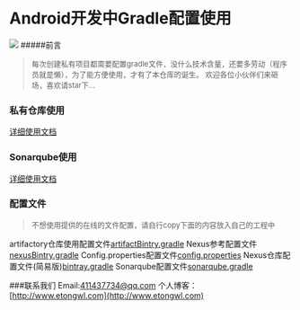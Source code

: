 # Android开发中Gradle配置使用


![](https://img.shields.io/badge/AnroidGradleTools-V1.0.0-green.svg)
#####前言
> <font size="2">每次创建私有项目都需要配置gradle文件，没什么技术含量，还要多劳动（程序员就是懒），为了能方便使用，才有了本仓库的诞生。
> 欢迎各位小伙伴们来砸场，喜欢请star下...</font>

### 私有仓库使用
[详细使用文档](https://coding.net/u/zdl_411437734/p/gradle/git/blob/master/Maven.md)

### Sonarqube使用
[详细使用文档](https://coding.net/u/zdl_411437734/p/gradle/git/blob/master/SONARQUBE.md)

### 配置文件
><font size="2">不想使用提供的在线的文件配置，请自行copy下面的内容放入自己的工程中 </font>
>

artifactory仓库使用配置文件[artifactBintry.gradle](https://coding.net/u/zdl_411437734/p/gradle/git/raw/master/artifactBintry.gradle)
Nexus参考配置文件[nexusBintry.gradle](https://coding.net/u/zdl_411437734/p/gradle/git/raw/master/nexusBintry.gradle)
Config.properties配置文件[config.properties](https://coding.net/u/zdl_411437734/p/gradle/git/raw/master/config.properties)
Nexus仓库配置文件(简易版)[bintray.gradle](https://coding.net/u/zdl_411437734/p/gradle/git/raw/master/bintray.gradle)
Sonarqube配置文件[sonarqube.gradle](https://coding.net/u/zdl_411437734/p/gradle/git/raw/master/sonarqube.gradle)

###联系我们
Email:411437734@qq.com
个人博客：[http://www.etongwl.com](http://www.etongwl.com)


